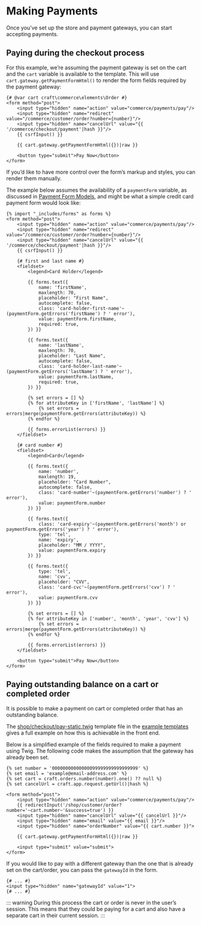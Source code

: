 # Making Payments

Once you’ve set up the store and payment gateways, you can start accepting payments.

## Paying during the checkout process

For this example, we’re assuming the payment gateway is set on the cart and the `cart` variable is available to the template. This will use `cart.gateway.getPaymentFormHtml()` to render the form fields required by the payment gateway:

```twig
{# @var cart craft\commerce\elements\Order #}
<form method="post">
    <input type="hidden" name="action" value="commerce/payments/pay"/>
    <input type="hidden" name="redirect" value="/commerce/customer/order?number={number}"/>
    <input type="hidden" name="cancelUrl" value="{{ '/commerce/checkout/payment'|hash }}"/>
    {{ csrfInput() }}

    {{ cart.gateway.getPaymentFormHtml({})|raw }}

    <button type="submit">Pay Now</button>
</form>
```

If you’d like to have more control over the form’s markup and styles, you can render them manually.

The example below assumes the availability of a `paymentForm` variable, as discussed in [Payment Form Models](payment-form-models.md), and might be what a simple credit card payment form would look like:

```twig
{% import "_includes/forms" as forms %}
<form method="post">
    <input type="hidden" name="action" value="commerce/payments/pay"/>
    <input type="hidden" name="redirect" value="/commerce/customer/order?number={number}"/>
    <input type="hidden" name="cancelUrl" value="{{ '/commerce/checkout/payment'|hash }}"/>
    {{ csrfInput() }}

    {# first and last name #}
    <fieldset>
        <legend>Card Holder</legend>

        {{ forms.text({
            name: 'firstName',
            maxlength: 70,
            placeholder: "First Name",
            autocomplete: false,
            class: 'card-holder-first-name'~(paymentForm.getErrors('firstName') ? ' error'),
            value: paymentForm.firstName,
            required: true,
        }) }}

        {{ forms.text({
            name: 'lastName',
            maxlength: 70,
            placeholder: "Last Name",
            autocomplete: false,
            class: 'card-holder-last-name'~(paymentForm.getErrors('lastName') ? ' error'),
            value: paymentForm.lastName,
            required: true,
        }) }}

        {% set errors = [] %}
        {% for attributeKey in ['firstName', 'lastName'] %}
            {% set errors = errors|merge(paymentForm.getErrors(attributeKey)) %}
        {% endfor %}

        {{ forms.errorList(errors) }}
    </fieldset>

    {# card number #}
    <fieldset>
        <legend>Card</legend>

        {{ forms.text({
            name: 'number',
            maxlength: 19,
            placeholder: "Card Number",
            autocomplete: false,
            class: 'card-number'~(paymentForm.getErrors('number') ? ' error'),
            value: paymentForm.number
        }) }}

        {{ forms.text({
            class: 'card-expiry'~(paymentForm.getErrors('month') or paymentForm.getErrors('year') ? ' error'),
            type: 'tel',
            name: 'expiry',
            placeholder: "MM / YYYY",
            value: paymentForm.expiry
        }) }}

        {{ forms.text({
            type: 'tel',
            name: 'cvv',
            placeholder: "CVV",
            class: 'card-cvc'~(paymentForm.getErrors('cvv') ? ' error'),
            value: paymentForm.cvv
        }) }}

        {% set errors = [] %}
        {% for attributeKey in ['number', 'month', 'year', 'cvv'] %}
            {% set errors = errors|merge(paymentForm.getErrors(attributeKey)) %}
        {% endfor %}

        {{ forms.errorList(errors) }}
    </fieldset>

    <button type="submit">Pay Now</button>
</form>
```

## Paying outstanding balance on a cart or completed order

It is possible to make a payment on cart or completed order that has an outstanding balance.

The [shop/checkout/pay-static.twig](https://github.com/craftcms/commerce/tree/master/example-templates/shop/checkout/pay-static.twig) template file in the [example templates](example-templates.md) gives a full example on how this is achievable in the front end.

Below is a simplified example of the fields required to make a payment using Twig. The following code makes the assumption that the gateway has already been set.

```twig
{% set number = '00000000000000099999999999999999' %}
{% set email = 'example@email-address.com' %}
{% set cart = craft.orders.number(number).one() ?? null %}
{% set cancelUrl = craft.app.request.getUrl()|hash %}

<form method="post">
    <input type="hidden" name="action" value="commerce/payments/pay"/>
    {{ redirectInput('/shop/customer/order?number='~cart.number~'&success=true') }}
    <input type="hidden" name="cancelUrl" value="{{ cancelUrl }}"/>
    <input type="hidden" name="email" value="{{ email }}"/>
    <input type="hidden" name="orderNumber" value="{{ cart.number }}">

    {{ cart.gateway.getPaymentFormHtml({})|raw }}

    <input type="submit" value="submit">
</form>
```

If you would like to pay with a different gateway than the one that is already set on the cart/order, you can pass the `gatewayId` in the form.

```twig
{# ... #}
<input type="hidden" name="gatewayId" value="1">
{# ... #}
```

::: warning
During this process the cart or order is never in the user’s session. This means that they could be paying for a cart and also have a separate cart in their current session.
:::